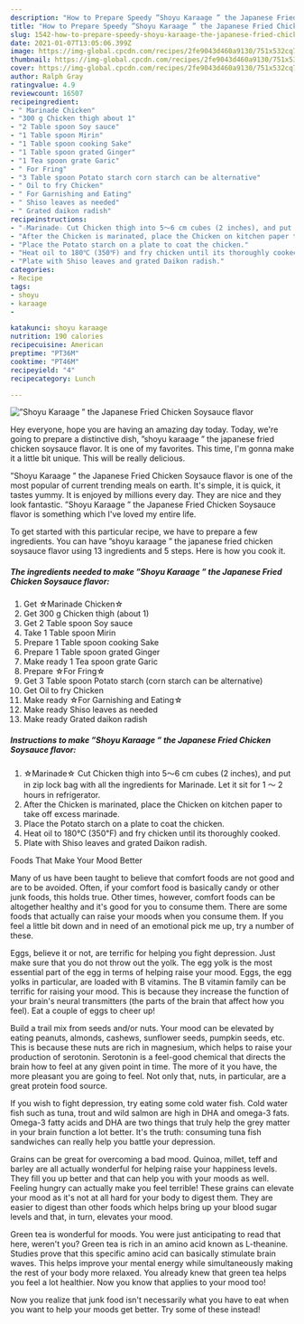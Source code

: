 ```yaml
---
description: "How to Prepare Speedy ”Shoyu Karaage ” the Japanese Fried Chicken Soysauce flavor"
title: "How to Prepare Speedy ”Shoyu Karaage ” the Japanese Fried Chicken Soysauce flavor"
slug: 1542-how-to-prepare-speedy-shoyu-karaage-the-japanese-fried-chicken-soysauce-flavor
date: 2021-01-07T13:05:06.399Z
image: https://img-global.cpcdn.com/recipes/2fe9043d460a9130/751x532cq70/shoyu-karaage-the-japanese-fried-chicken-soysauce-flavor-recipe-main-photo.jpg
thumbnail: https://img-global.cpcdn.com/recipes/2fe9043d460a9130/751x532cq70/shoyu-karaage-the-japanese-fried-chicken-soysauce-flavor-recipe-main-photo.jpg
cover: https://img-global.cpcdn.com/recipes/2fe9043d460a9130/751x532cq70/shoyu-karaage-the-japanese-fried-chicken-soysauce-flavor-recipe-main-photo.jpg
author: Ralph Gray
ratingvalue: 4.9
reviewcount: 16507
recipeingredient:
- " Marinade Chicken"
- "300 g Chicken thigh about 1"
- "2 Table spoon Soy sauce"
- "1 Table spoon Mirin"
- "1 Table spoon cooking Sake"
- "1 Table spoon grated Ginger"
- "1 Tea spoon grate Garic"
- " For Fring"
- "3 Table spoon Potato starch corn starch can be alternative"
- " Oil to fry Chicken"
- " For Garnishing and Eating"
- " Shiso leaves as needed"
- " Grated daikon radish"
recipeinstructions:
- "☆Marinade☆ Cut Chicken thigh into 5〜6 cm cubes (2 inches), and put in zip lock bag with all the ingredients for Marinade. Let it sit for 1 〜 2 hours in refrigerator."
- "After the Chicken is marinated, place the Chicken on kitchen paper to take off excess marinade."
- "Place the Potato starch on a plate to coat the chicken."
- "Heat oil to 180℃ (350℉) and fry chicken until its thoroughly cooked."
- "Plate with Shiso leaves and grated Daikon radish."
categories:
- Recipe
tags:
- shoyu
- karaage
- 

katakunci: shoyu karaage  
nutrition: 190 calories
recipecuisine: American
preptime: "PT36M"
cooktime: "PT46M"
recipeyield: "4"
recipecategory: Lunch

---
```



![”Shoyu Karaage ” the Japanese Fried Chicken Soysauce flavor](https://img-global.cpcdn.com/recipes/2fe9043d460a9130/751x532cq70/shoyu-karaage-the-japanese-fried-chicken-soysauce-flavor-recipe-main-photo.jpg)

Hey everyone, hope you are having an amazing day today. Today, we're going to prepare a distinctive dish, ”shoyu karaage ” the japanese fried chicken soysauce flavor. It is one of my favorites. This time, I'm gonna make it a little bit unique. This will be really delicious.

”Shoyu Karaage ” the Japanese Fried Chicken Soysauce flavor is one of the most popular of current trending meals on earth. It's simple, it is quick, it tastes yummy. It is enjoyed by millions every day. They are nice and they look fantastic. ”Shoyu Karaage ” the Japanese Fried Chicken Soysauce flavor is something which I've loved my entire life.




To get started with this particular recipe, we have to prepare a few ingredients. You can have ”shoyu karaage ” the japanese fried chicken soysauce flavor using 13 ingredients and 5 steps. Here is how you cook it.

<!--inarticleads1-->

##### The ingredients needed to make ”Shoyu Karaage ” the Japanese Fried Chicken Soysauce flavor:

1. Get  ☆Marinade Chicken☆
1. Get 300 g Chicken thigh (about 1)
1. Get 2 Table spoon Soy sauce
1. Take 1 Table spoon Mirin
1. Prepare 1 Table spoon cooking Sake
1. Prepare 1 Table spoon grated Ginger
1. Make ready 1 Tea spoon grate Garic
1. Prepare  ☆For Fring☆
1. Get 3 Table spoon Potato starch (corn starch can be alternative)
1. Get  Oil to fry Chicken
1. Make ready  ☆For Garnishing and Eating☆
1. Make ready  Shiso leaves as needed
1. Make ready  Grated daikon radish




<!--inarticleads2-->

##### Instructions to make ”Shoyu Karaage ” the Japanese Fried Chicken Soysauce flavor:

1. ☆Marinade☆ Cut Chicken thigh into 5〜6 cm cubes (2 inches), and put in zip lock bag with all the ingredients for Marinade. Let it sit for 1 〜 2 hours in refrigerator.
1. After the Chicken is marinated, place the Chicken on kitchen paper to take off excess marinade.
1. Place the Potato starch on a plate to coat the chicken.
1. Heat oil to 180℃ (350℉) and fry chicken until its thoroughly cooked.
1. Plate with Shiso leaves and grated Daikon radish.




Foods That Make Your Mood Better


Many of us have been taught to believe that comfort foods are not good and are to be avoided. Often, if your comfort food is basically candy or other junk foods, this holds true. Other times, however, comfort foods can be altogether healthy and it's good for you to consume them. There are some foods that actually can raise your moods when you consume them. If you feel a little bit down and in need of an emotional pick me up, try a number of these.

Eggs, believe it or not, are terrific for helping you fight depression. Just make sure that you do not throw out the yolk. The egg yolk is the most essential part of the egg in terms of helping raise your mood. Eggs, the egg yolks in particular, are loaded with B vitamins. The B vitamin family can be terrific for raising your mood. This is because they increase the function of your brain's neural transmitters (the parts of the brain that affect how you feel). Eat a couple of eggs to cheer up!

Build a trail mix from seeds and/or nuts. Your mood can be elevated by eating peanuts, almonds, cashews, sunflower seeds, pumpkin seeds, etc. This is because these nuts are rich in magnesium, which helps to raise your production of serotonin. Serotonin is a feel-good chemical that directs the brain how to feel at any given point in time. The more of it you have, the more pleasant you are going to feel. Not only that, nuts, in particular, are a great protein food source.

If you wish to fight depression, try eating some cold water fish. Cold water fish such as tuna, trout and wild salmon are high in DHA and omega-3 fats. Omega-3 fatty acids and DHA are two things that truly help the grey matter in your brain function a lot better. It's the truth: consuming tuna fish sandwiches can really help you battle your depression. 

Grains can be great for overcoming a bad mood. Quinoa, millet, teff and barley are all actually wonderful for helping raise your happiness levels. They fill you up better and that can help you with your moods as well. Feeling hungry can actually make you feel terrible! These grains can elevate your mood as it's not at all hard for your body to digest them. They are easier to digest than other foods which helps bring up your blood sugar levels and that, in turn, elevates your mood.

Green tea is wonderful for moods. You were just anticipating to read that here, weren't you? Green tea is rich in an amino acid known as L-theanine. Studies prove that this specific amino acid can basically stimulate brain waves. This helps improve your mental energy while simultaneously making the rest of your body more relaxed. You already knew that green tea helps you feel a lot healthier. Now you know that applies to your mood too!

Now you realize that junk food isn't necessarily what you have to eat when you want to help your moods get better. Try some of these instead!

